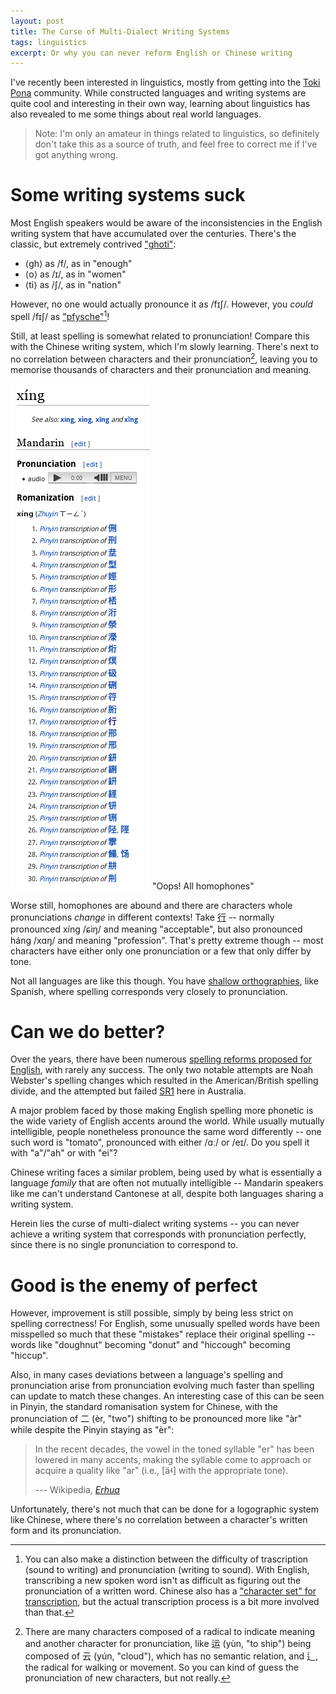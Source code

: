 ```yaml
---
layout: post
title: The Curse of Multi-Dialect Writing Systems
tags: linguistics
excerpt: Or why you can never reform English or Chinese writing
---
```


I've recently been interested in linguistics, mostly from getting into the [Toki Pona](https://en.wikipedia.org/wiki/Toki_Pona) community. While constructed languages and writing systems are quite cool and interesting in their own way, learning about linguistics has also revealed to me some things about real world languages.

<!--more-->

> Note: I'm only an amateur in things related to linguistics, so definitely don't take this as a source of truth, and feel free to correct me if I've got anything wrong.

# Some writing systems suck

Most English speakers would be aware of the inconsistencies in the English writing system that have accumulated over the centuries. There's the classic, but extremely contrived ["ghoti"](https://en.wikipedia.org/wiki/Ghoti):

- ⟨gh⟩ as /f/, as in "enough"
- ⟨o⟩ as /ɪ/, as in "women"
- ⟨ti⟩ as /ʃ/, as in "nation"

However, no one would actually pronounce it as /fɪʃ/. However, you *could* spell /fɪʃ/ as ["pfysche"](https://youtu.be/TEsqY4MH40s?t=25)[^1]!

[^1]: You can also make a distinction between the difficulty of trascription (sound to writing) and pronunciation (writing to sound). With English, transcribing a new spoken word isn't as difficult as figuring out the pronunciation of a written word. Chinese also has a ["character set" for transcription](https://en.wikipedia.org/wiki/Transcription_into_Chinese_characters), but the actual transcription process is a bit more involved than that.

Still, at least spelling is somewhat related to pronunciation! Compare this with the Chinese writing system, which I'm slowly learning. There's next to no correlation between characters and their pronunciation[^2], leaving you to memorise thousands of characters and their pronunciation and meaning.

[^2]: There are many characters composed of a radical to indicate meaning and another character for pronunciation, like 运 (yùn, "to ship") being composed of 云 (yún, "cloud"), which has no semantic relation, and 辶, the radical for walking or movement. So you can kind of guess the pronunciation of new characters, but not really.

!["Wiktionary entry for xíng. A large number of entries are shown, each stating that xíng is the Pinyin transcription of a different character"](/assets/xing2-homophones.png)
"Oops! All homophones"

Worse still, homophones are abound and there are characters whole pronunciations *change* in different contexts! Take [行](https://en.wiktionary.org/wiki/%E8%A1%8C#Chinese) -- normally pronounced xíng /ɕiŋ/ and meaning "acceptable", but also pronounced háng /xɑŋ/ and meaning "profession". That's pretty extreme though -- most characters have either only one pronunciation or a few that only differ by tone.

Not all languages are like this though. You have [shallow orthographies](https://en.wikipedia.org/wiki/Orthographic_depth), like Spanish, where spelling corresponds very closely to pronunciation.

# Can we do better?

Over the years, there have been numerous [spelling reforms proposed for English](https://en.wikipedia.org/wiki/English-language_spelling_reform), with rarely any success. The only two notable attempts are Noah Webster's spelling changes which resulted in the American/British spelling divide, and the attempted but failed [SR1](https://en.wikipedia.org/wiki/SR1) here in Australia.

A major problem faced by those making English spelling more phonetic is the wide variety of English accents around the world. While usually mutually intelligible, people nonetheless pronounce the same word differently -- one such word is "tomato", pronounced with either /ɑː/ or /eɪ/. Do you spell it with "a"/"ah" or with "ei"?

Chinese writing faces a similar problem, being used by what is essentially a language *family* that are often not mutually intelligible -- Mandarin speakers like me can't understand Cantonese at all, despite both languages sharing a writing system.

Herein lies the curse of multi-dialect writing systems -- you can never achieve a writing system that corresponds with pronunciation perfectly, since there is no single pronunciation to correspond to.

# Good is the enemy of perfect

However, improvement is still possible, simply by being less strict on spelling correctness! For English, some unusually spelled words have been misspelled so much that these "mistakes" replace their original spelling -- words like "doughnut" becoming "donut" and "hiccough" becoming "hiccup".

Also, in many cases deviations between a language's spelling and pronunciation arise from pronunciation evolving much faster than spelling can update to match these changes. An interesting case of this can be seen in Pinyin, the standard romanisation system for Chinese, with the pronunciation of 二 (èr, "two") shifting to be pronounced more like "àr" while despite the Pinyin staying as "èr":

> In the recent decades, the vowel in the toned syllable "er" has been lowered in many accents, making the syllable come to approach or acquire a quality like "ar" (i.e., [äʵ] with the appropriate tone).
>
> --- Wikipedia, [*Erhua*](https://en.wikipedia.org/wiki/Erhua)

Unfortunately, there's not much that can be done for a logographic system like Chinese, where there's no correlation between a character's written form and its pronunciation.
